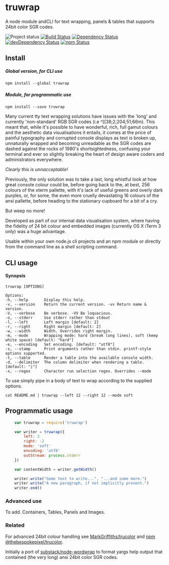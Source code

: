 [project-badge]: http://img.shields.io/badge/status-beta-blue.svg?style=flat
[build-badge]: http://img.shields.io/travis/MarkGriffiths/truwrap.svg?branch=master&style=flat
[david-badge]: http://img.shields.io/david/MarkGriffiths/truwrap.svg?style=flat
[david-dev-badge]: http://img.shields.io/david/dev/MarkGriffiths/truwrap.svg?style=flat
[npm-badge]: https://img.shields.io/npm/v/truwrap.svg?style=flat

[travis]: https://travis-ci.org/MarkGriffiths/truwrap
[david]: https://david-dm.org/MarkGriffiths/truwrap
[david-dev]: https://david-dm.org/MarkGriffiths/truwrap#info=devDependencies
[npm]: https://www.npmjs.com/package/truwrap

# truwrap
A node module andCLI for text wrapping, panels & tables that supports 24bit color SGR codes.

![Project status][project-badge]
[![Build Status][build-badge]][travis]
[![Dependency Status][david-badge]][david]
[![devDependency Status][david-dev-badge]][david-dev]
[![npm Status][npm-badge]][npm]

## Install
##### Global version, for CLI use
`npm install --global truwrap`

##### Module, for programmatic use
`npm install --save truwrap`

Many current tty text wrapping solutions have issues with the 'long' and currently 'non-standard' RGB SGR codes (i.e ^[[38;2;204;51;66m). This meant that, while it's possible to have wonderful, rich, full gamut colours and the aesthetic data visualisations it entails, it comes at the price of painful typography and corrupted console displays as text is broken up, unnaturally wrapped and becoming unreadable as the SGR codes are dashed against the rocks of 1980's shortsightedness, confusing your terminal and ever so slightly breaking the heart of design aware coders and administrators everywhere.

_Clearly this is unnacceptable!_

Previously, the only solution was to take a last, long whistful look at how great console colour could be, before going back to the, at best, 256 colours of the xterm pallette, with it's lack of useful greens and overly dark purples, or, for some, the even more cruelly devastating 16 colours of the ansi pallette, before heading to the stationary cupboard for a bit of a cry.

But weep no more!

Developed as part of our internal data visualisation system, where having the fidelity of 24 bit colour and embedded images (currently OS X iTerm 3 only) was a huge advantage.

Usable within your own node.js cli projects and an npm module or directly from the command line as a shell scripting command.

## CLI usage

#### Synopsis

```text
truwrap [OPTIONS]

Options:
-h, --help       Display this help.
-v, --version    Return the current version. -vv Return name & version.
-V, --verbose    Be verbose. -VV Be loquacious.
-o, --stderr     Use stderr rather than stdout
-l, --left       Left margin [default: 2]
-r, --right      Right margin [default: 2]
-w, --width      Width. Overrides right margin.
-m, --mode       Wrapping mode: hard (break long lines), soft (keep white space) [default: "hard"]
-e, --encoding   Set encoding. [default: "utf8"]
-s, --stamp      Print arguments rather than stdin. printf-style options supported.
-t, --table      Render a table into the available console width.
-d, --delimiter  The column delimiter when rendering a table. [default: "|"]
-x, --regex      Character run selection regex. Overrides --mode

```

To use simply pipe in a body of text to wrap according to the supplied options.

    cat README.md | truwrap --left 12 --right 12 --mode soft

## Programmatic usage

```js
	var truwrap = require('truwrap')

	var writer = truwrap({
		left: 2
		right: -2
		mode: 'soft'
		encoding: 'utf8'
		outStream: process.stderr
	})

	var contentWidth = writer.getWidth()

	writer.write("Some text to write...", "...and some more.")
	writer.write("A new paragraph, if not implicitly present.")
	writer.end()
```

### Advanced use

To add. Containers, Tables, Panels and Images.

### Related

For advanced 24bit colour handling see [MarkGriffiths/trucolor](https://github.com/MarkGriffiths/trucolor) and [npm @thebespokepixel/trucolor](https://www.npmjs.com/package/@thebespokepixel/trucolor).

Initially a port of [substack/node-wordwrap](https://github.com/substack/node-wordwrap) to format yargs help output that contained (the very long) ansi 24bit color SGR codes.

